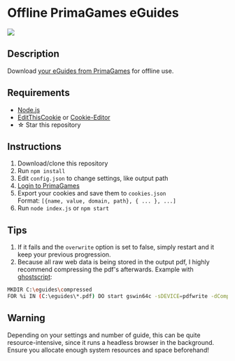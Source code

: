 # Offline PrimaGames eGuides
![](https://eguides.primagames.com/localstatic/img/logo.png)

## Description
Download [your eGuides from PrimaGames](https://eguides.primagames.com/accounts/account/my_guides) for offline use.

## Requirements
 * [Node.js](https://nodejs.org/en/)
 * [EditThisCookie](http://www.editthiscookie.com/) or [Cookie-Editor](https://cookie-editor.cgagnier.ca/)
 * ☆ Star this repository

## Instructions
1. Download/clone this repository
2. Run `npm install`
3. Edit `config.json` to change settings, like output path
4. [Login to PrimaGames](https://eguides.primagames.com/accounts/login)
5. Export your cookies and save them to `cookies.json`<br>Format: `[{name, value, domain, path}, { ... }, ...]`
6. Run `node index.js` or `npm start`

## Tips
1. If it fails and the `overwrite` option is set to false, simply restart and it keep your previous progression.
2. Because all raw web data is being stored in the output pdf, I highly recommend compressing the pdf's afterwards. Example with [ghostscript](https://www.ghostscript.com/releases/gsdnld.html):
```bash
MKDIR C:\eguides\compressed
FOR %i IN (C:\eguides\*.pdf) DO start gswin64c -sDEVICE=pdfwrite -dCompatibilityLevel=1.4 -dPDFSETTINGS=/screen -dNOPAUSE -dBATCH -sOutputFile="C:\eguides\compressed\%~ni.pdf" "C:\eguides\%~ni.pdf"
```

## Warning
Depending on your settings and number of guide, this can be quite resource-intensive, since it runs a headless browser in the background.
Ensure you allocate enough system resources and space beforehand!

